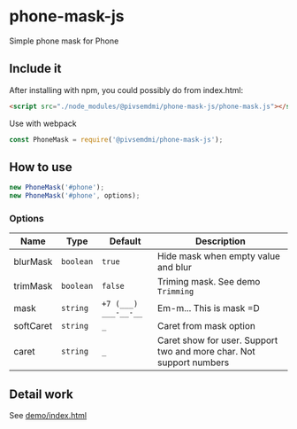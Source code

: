 # phone-mask-js

Simple phone mask for Phone

## Include it

After installing with npm, you could possibly do from index.html:

```html
<script src="./node_modules/@pivsemdmi/phone-mask-js/phone-mask.js"></script>
```

Use with webpack

```js
const PhoneMask = require('@pivsemdmi/phone-mask-js');
```

## How to use

```js
new PhoneMask('#phone');
new PhoneMask('#phone', options);
```

### Options

| Name      | Type      | Default              | Description                                                         |
|-----------|-----------|----------------------|---------------------------------------------------------------------|
| blurMask  | `boolean` | `true`               | Hide mask when empty value and blur                                 |
| trimMask  | `boolean` | `false`              | Triming mask. See demo `Trimming`                                   |
| mask      | `string`  | `+7 (___) ___-__-__` | Em-m... This is mask =D                                             |
| softCaret | `string`  | `_`                  | Caret from mask option                                              |
| caret     | `string`  | `_`                  | Caret show for user. Support two and more char. Not support numbers |

## Detail work

See [demo/index.html](https://htmlpreview.github.io/?https://raw.githubusercontent.com/pivsemdmi/phone-mask-js/master/demo/index.html)
